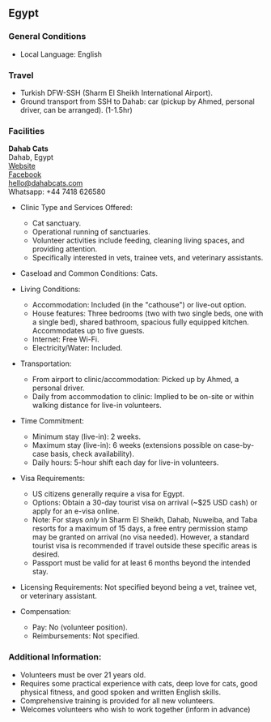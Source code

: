## Egypt

### General Conditions

* Local Language: English

### Travel

* Turkish DFW-SSH (Sharm El Sheikh International Airport).
* Ground transport from SSH to Dahab:  car (pickup by Ahmed, personal driver, can be arranged). (1-1.5hr)

### Facilities

**Dahab Cats**<br>
Dahab, Egypt<br>
[Website](http://dahabcats.com)<br>
[Facebook](www.facebook.com/DahabCats)<br>
hello@dahabcats.com<br>
Whatsapp: +44 7418 626580<br>

* Clinic Type and Services Offered:

    * Cat sanctuary.
    * Operational running of sanctuaries.
    * Volunteer activities include feeding, cleaning living spaces, and providing attention.
    * Specifically interested in vets, trainee vets, and veterinary assistants.

* Caseload and Common Conditions: Cats.

* Living Conditions:

    * Accommodation: Included (in the "cathouse") or live-out option.
    * House features: Three bedrooms (two with two single beds, one with a single bed), shared bathroom, spacious fully equipped kitchen. Accommodates up to five guests.
    * Internet: Free Wi-Fi.
    * Electricity/Water: Included.

* Transportation:

    * From airport to clinic/accommodation: Picked up by Ahmed, a personal driver.
    * Daily from accommodation to clinic: Implied to be on-site or within walking distance for live-in volunteers.

* Time Commitment:

    * Minimum stay (live-in): 2 weeks.
    * Maximum stay (live-in): 6 weeks (extensions possible on case-by-case basis, check availability).
    * Daily hours: 5-hour shift each day for live-in volunteers.

* Visa Requirements:

    * US citizens generally require a visa for Egypt.
    * Options: Obtain a 30-day tourist visa on arrival (~$25 USD cash) or apply for an e-visa online.
    * Note: For stays *only* in Sharm El Sheikh, Dahab, Nuweiba, and Taba resorts for a maximum of 15 days, a free entry permission stamp may be granted on arrival (no visa needed). However, a standard tourist visa is recommended if travel outside these specific areas is desired.
    * Passport must be valid for at least 6 months beyond the intended stay.

* Licensing Requirements: Not specified beyond being a vet, trainee vet, or veterinary assistant.

* Compensation:

    * Pay: No (volunteer position).
    * Reimbursements: Not specified.

### Additional Information:

* Volunteers must be over 21 years old.
* Requires some practical experience with cats, deep love for cats, good physical fitness, and good spoken and written English skills.
* Comprehensive training is provided for all new volunteers.
* Welcomes volunteers who wish to work together (inform in advance)